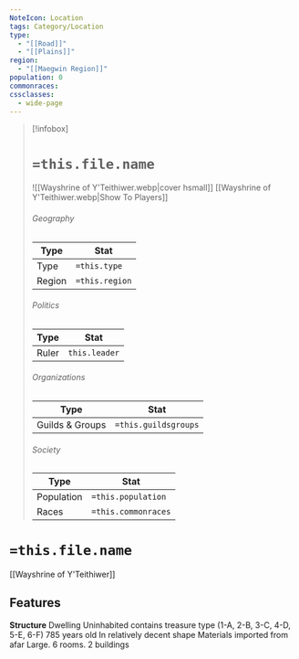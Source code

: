 ```yaml
---
NoteIcon: Location
tags: Category/Location
type:
  - "[[Road]]"
  - "[[Plains]]"
region:
  - "[[Maegwin Region]]"
population: 0
commonraces:
cssclasses:
  - wide-page
---
```


> [!infobox]
> # `=this.file.name`
> ![[Wayshrine of Y'Teithiwer.webp|cover hsmall]]
> [[Wayshrine of Y'Teithiwer.webp|Show To Players]]
> ###### Geography
> Type |  Stat |
> ---|---|
> Type | `=this.type` |
> Region | `=this.region` |
> ###### Politics
> Type |  Stat |
> ---|---|
> Ruler | `this.leader` |
> ###### Organizations
> Type |  Stat |
> ---|---|
> Guilds & Groups | `=this.guildsgroups` |
> ###### Society
> Type |  Stat |
> ---|---|
> Population | `=this.population` |
> Races | `=this.commonraces` |

# `=this.file.name`

[[Wayshrine of Y'Teithiwer]]

## Features
**Structure** 
Dwelling Uninhabited
contains treasure type (1-A, 2-B, 3-C, 4-D, 5-E, 6-F)
785 years old
In relatively decent shape
Materials imported from afar
Large. 6 rooms. 2 buildings
